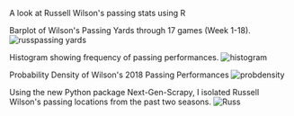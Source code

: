 A look at Russell Wilson's passing stats using R

Barplot of Wilson's Passing Yards through 17 games (Week 1-18).
![russpassing yards](https://user-images.githubusercontent.com/29874915/52073265-06ff9c00-257f-11e9-989e-27af089181dd.png)

Histogram showing frequency of passing performances. 
![histogram](https://user-images.githubusercontent.com/29874915/52073774-47abe500-2580-11e9-9b8f-c4ff8b83cda6.png)

Probability Density of Wilson's 2018 Passing Performances
![probdensity](https://user-images.githubusercontent.com/29874915/52074862-c30e9600-2582-11e9-8db8-94a9c4b85574.png)

Using the new Python package Next-Gen-Scrapy, I isolated Russell Wilson's passing locations from the past two seasons.
![Russ](https://user-images.githubusercontent.com/29874915/54282600-44027980-4594-11e9-97f7-98781b5a9d74.PNG)
